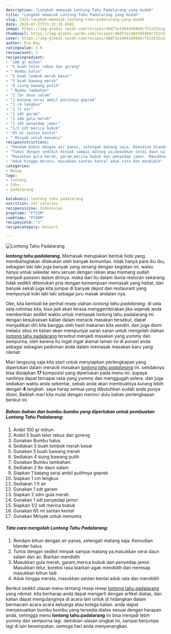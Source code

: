 ```yaml
---
description: "Langkah memasak Lontong Tahu Padalarang yang mudah"
title: "Langkah memasak Lontong Tahu Padalarang yang mudah"
slug: 2325-langkah-memasak-lontong-tahu-padalarang-yang-mudah
date: 2020-07-27T21:31:35.658Z
image: https://img-global.cpcdn.com/recipes/48d71e14043d94b0/751x532cq70/lontong-tahu-padalarang-foto-resep-utama.jpg
thumbnail: https://img-global.cpcdn.com/recipes/48d71e14043d94b0/751x532cq70/lontong-tahu-padalarang-foto-resep-utama.jpg
cover: https://img-global.cpcdn.com/recipes/48d71e14043d94b0/751x532cq70/lontong-tahu-padalarang-foto-resep-utama.jpg
author: Ora Ray
ratingvalue: 3.9
reviewcount: 3
recipeingredient:
- "100 gr mihun"
- "5 buah telor rebus dan goreng"
- " Bumbu halus"
- "5 buah lombok merah besar"
- "5 buah bawang merah"
- "4 siung bawang putih"
- " Bumbu tambahan"
- "2 lbr daun salam"
- "1 batang serai ambil putihnya geprek"
- "1 cm lengkus"
- "1 lt air"
- "1 sdt garam"
- "2 sdm gula merah"
- "1 sdt penyedap jamur"
- "1/2 sdt merica bubuk"
- "65 ml santan kental"
- " Minyak untuk menumis"
recipeinstructions:
- "Rendam bihun dengan air panas, setengah matang saja. Kemudian blander halus"
- "Tumis dengan sedikit minyak sampai matang ya,masukkan serai daun salam dan air. Biarkan mendidih"
- "Masukkan gula merah, garam,merica bubuk dan penyedap jamur. Masukkan telur, koreksi rasa biarkan agak mendidih dan meresap masukkan bihun tadi"
- "Aduk hingga merata, masukkan santan kental aduk rata dan mendidih"
categories:
- Resep
tags:
- lontong
- tahu
- padalarang

katakunci: lontong tahu padalarang 
nutrition: 247 calories
recipecuisine: Indonesian
preptime: "PT25M"
cooktime: "PT40M"
recipeyield: "1"
recipecategory: Dessert

---
```



![Lontong Tahu Padalarang](https://img-global.cpcdn.com/recipes/48d71e14043d94b0/751x532cq70/lontong-tahu-padalarang-foto-resep-utama.jpg)

<b><i>lontong tahu padalarang</i></b>, Memasak merupakan bentuk hobi yang membahagiakan dilakukan oleh banyak komunitas. tidak hanya para ibu ibu, sebagian laki laki juga banyak yang senang dengan kegiatan ini. walau hanya untuk sekedar seru seruan dengan rekan atau memang sudah menjadi passion dalam dirinya. maka dari itu dalam dunia restoran sekarang tidak sedikit ditemukan pria dengan kemampuan memasak yang hebat, dan banyak sekali juga kita jumpai di banyak depot dan restaurant yang mempunyai koki laki laki sebagai juru masak andalan nya.



Oke, kita kembali ke perihal resep olahan <i>lontong tahu padalarang</i>. di sela sela rutinitas kita, bisa jadi akan terasa menggembirakan jika sejenak anda memberikan sedikit waktu untuk memasak lontong tahu padalarang ini. dengan kesuksesan kalian dalam meracik masakan tersebut, dapat menjadikan diri kita bangga oleh hasil makanan kita sendiri. dan juga disini melalui situs ini kalian akan mempunyai saran saran untuk mengolah olahan <u>lontong tahu padalarang</u> tersebut menjadi masakan yang yummy dan sempurna, oleh karena itu ingat ingat alamat laman ini di ponsel anda sebagai sebagian pedoman anda dalam memasak masakan baru yang nikmat.


Mari langsung saja kita start untuk menyiapkan perlengkapan yang diperlukan dalam meracik masakan <u><i>lontong tahu padalarang</i></u> ini. setidaknya bisa disiapkan <b>17</b> komposisi yang diperlukan pada menu ini. supaya nantinya dapat tercapai rasa yang yummy dan menggugah selera. dan juga sediakan waktu anda sebentar, sebab anda akan membuatnya kurang lebih dengan <b>4</b> langkah. saya harap semua yang dibutuhkan sudah anda punya disini, Baiklah mari kita mulai dengan merinci dulu bahan perlengkapan berikut ini.

<!--inarticleads1-->

##### Bahan-bahan dan bumbu-bumbu yang diperlukan untuk pembuatan Lontong Tahu Padalarang:

1. Ambil 100 gr mihun
1. Ambil 5 buah telor rebus dan goreng
1. Gunakan  Bumbu halus
1. Sediakan 5 buah lombok merah besar
1. Gunakan 5 buah bawang merah
1. Sediakan 4 siung bawang putih
1. Gunakan  Bumbu tambahan:
1. Sediakan 2 lbr daun salam
1. Siapkan 1 batang serai ambil putihnya geprek
1. Siapkan 1 cm lengkus
1. Sediakan 1 lt air
1. Gunakan 1 sdt garam
1. Siapkan 2 sdm gula merah
1. Gunakan 1 sdt penyedap jamur
1. Siapkan 1/2 sdt merica bubuk
1. Gunakan 65 ml santan kental
1. Gunakan  Minyak untuk menumis




<!--inarticleads2-->

##### Tata cara mengolah Lontong Tahu Padalarang:

1. Rendam bihun dengan air panas, setengah matang saja. Kemudian blander halus
1. Tumis dengan sedikit minyak sampai matang ya,masukkan serai daun salam dan air. Biarkan mendidih
1. Masukkan gula merah, garam,merica bubuk dan penyedap jamur. Masukkan telur, koreksi rasa biarkan agak mendidih dan meresap masukkan bihun tadi
1. Aduk hingga merata, masukkan santan kental aduk rata dan mendidih




Berikut sedikit ulasan menu tentang resep resep <u>lontong tahu padalarang</u> yang nikmat. kita berharap anda dapat mengerti dengan artikel diatas, dan kalian dapat mengulanginya di acara lain untuk di hidangkan dalam bermacam acara acara keluarga atau kolega kalian. anda dapat menyesuaikan bumbu bumbu yang tersedia diatas sesuai dengan harapan anda, sehingga menu <b>lontong tahu padalarang</b> ini bisa menjadi lebih yummy dan sempurna lagi. demikian ulasan singkat ini, sampai berjumpa lagi di lain kesempatan. semoga hari anda menyenangkan.
